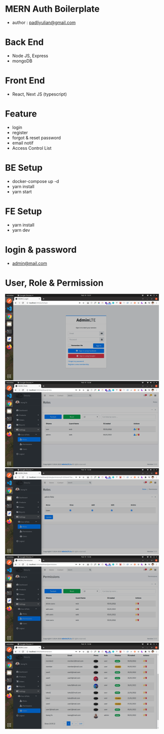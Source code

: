 # MERN Auth Boilerplate
- author : padliyulian@gmail.com

# Back End
- Node JS, Express
- mongoDB

# Front End
- React, Next JS (typescript)

# Feature
- login
- register
- forgot & reset password
- email notif
- Access Control List

# BE Setup
- docker-compose up -d
- yarn install
- yarn start

# FE Setup
- yarn install
- yarn dev

# login & password
- admin@mail.com

# User, Role & Permission
![login screen](https://github.com/padliyulian/mern-auth/blob/master/be/storage/public/images/login.png)
![login screen](https://github.com/padliyulian/mern-auth/blob/master/be/storage/public/images/role.png)
![login screen](https://github.com/padliyulian/mern-auth/blob/master/be/storage/public/images/role2.png)
![login screen](https://github.com/padliyulian/mern-auth/blob/master/be/storage/public/images/permission.png)
![login screen](https://github.com/padliyulian/mern-auth/blob/master/be/storage/public/images/user.png)
